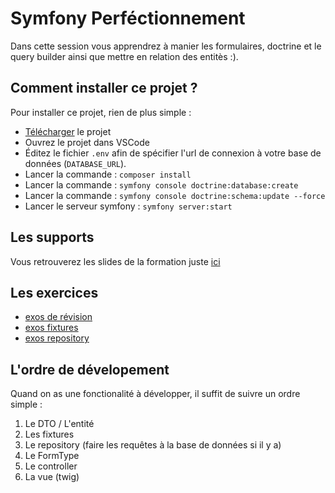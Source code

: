 # Symfony Perféctionnement

Dans cette session vous apprendrez à manier les formulaires,
doctrine et le query builder ainsi que mettre en relation
des entitès :).

## Comment installer ce projet ?

Pour installer ce projet, rien de plus simple :

- [Télécharger](https://github.com/Djeg/formation-symfony/archive/refs/heads/session/11-04-22.15-04-22.zip) le projet
- Ouvrez le projet dans VSCode
- Éditez le fichier `.env` afin de spécifier l'url de connexion à votre base de données (`DATABASE_URL`).
- Lancer la commande : `composer install`
- Lancer la commande : `symfony console doctrine:database:create`
- Lancer la commande : `symfony console doctrine:schema:update --force`
- Lancer le serveur symfony : `symfony server:start`

## Les supports

Vous retrouverez les slides de la formation juste [ici](https://slides.com/davidjegat-1/sf5-training-foundation/fullscreen)

## Les exercices

- [exos de révision](./doc/exos-revision.md)
- [exos fixtures](./doc/exos-fixtures.md)
- [exos repository](./doc/exos-repository.md)

## L'ordre de dévelopement

Quand on as une fonctionalité à développer, il suffit de suivre un ordre
simple :

1. Le DTO / L'entité
2. Les fixtures
3. Le repository (faire les requêtes à la base de données si il y a)
4. Le FormType
5. Le controller
6. La vue (twig)
